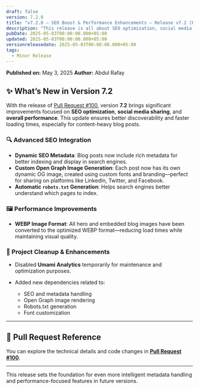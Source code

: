```yaml
---
draft: false
version: 7.2.0
title: "v7.2.0 — SEO Boost & Performance Enhancements – Release v7.2 (PR #100)"
description: "This release is all about SEO optimization, social media sharing, and performance enhancements."
pubDate: 2025-05-03T00:00:00.000+05:00
updated: 2025-05-03T00:00:00.000+05:00
versionreleasedate: 2025-05-03T00:00:00.000+05:00
tags:
  - Minor Release
---
```


**Published on:** May 3, 2025
**Author:** Abdul Rafay

## ✨ What’s New in Version 7.2

With the release of [Pull Request #100](https://github.com/rafay99-epic/Astro-Portfolio-Blog/pull/100), version **7.2** brings significant improvements focused on **SEO optimization**, **social media sharing**, and **overall performance**. This update ensures better discoverability and faster loading times, especially for content-heavy blog posts.

### 🔍 Advanced SEO Integration

- **Dynamic SEO Metadata**: Blog posts now include rich metadata for better indexing and display in search engines.
- **Custom Open Graph Image Generation**: Each post now has its own dynamic OG image, created using custom fonts and branding—perfect for sharing on platforms like LinkedIn, Twitter, and Facebook.
- **Automatic `robots.txt` Generation**: Helps search engines better understand which pages to index.

### 🖼 Performance Improvements

- **WEBP Image Format**: All hero and embedded blog images have been converted to the optimized WEBP format—reducing load times while maintaining visual quality.

### 🔧 Project Cleanup & Enhancements

- Disabled **Umami Analytics** temporarily for maintenance and optimization purposes.
- Added new dependencies related to:

  - SEO and metadata handling
  - Open Graph image rendering
  - Robots.txt generation
  - Font customization

---

## 📌 Pull Request Reference

You can explore the technical details and code changes in **[Pull Request #100](https://github.com/rafay99-epic/Astro-Portfolio-Blog/pull/100)**.

---

This release sets the foundation for even more intelligent metadata handling and performance-focused features in future versions.
